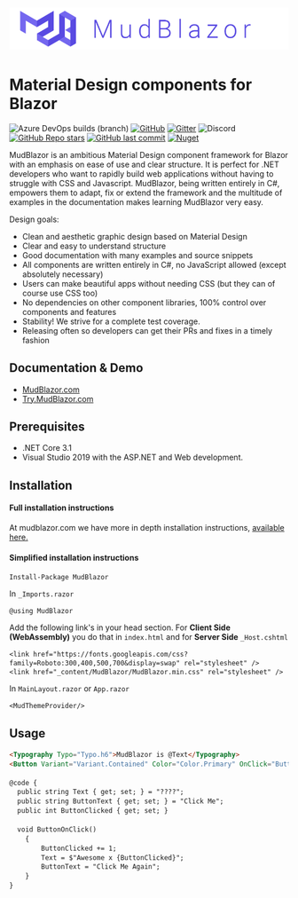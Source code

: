 # ![MudBlazor](content/MudBlazor-GitHub.png)
# Material Design components for Blazor
![Azure DevOps builds (branch)](https://img.shields.io/azure-devops/build/gardnet-nu/4cba3d30-858f-4653-a80d-736a8adc5daf/1/master?label=azure%20pipelines&style=flat-square)
[![GitHub](https://img.shields.io/github/license/garderoben/mudblazor?color=%23594ae2&style=flat-square)](https://github.com/Garderoben/MudBlazor/blob/master/LICENSE)
[![Gitter](https://img.shields.io/gitter/room/MudBlazor/community?style=flat-square)](https://gitter.im/MudBlazor/community)
![Discord](https://img.shields.io/discord/786656789310865418?color=%237289da&label=Discord&logo=discord&style=flat-square)
[![GitHub Repo stars](https://img.shields.io/github/stars/garderoben/mudblazor?style=flat-square)](https://github.com/Garderoben/MudBlazor/stargazers)
[![GitHub last commit](https://img.shields.io/github/last-commit/garderoben/mudblazor?style=flat-square)](https://github.com/Garderoben/MudBlazor)
[![Nuget](https://img.shields.io/nuget/v/MudBlazor?style=flat-square)](https://www.nuget.org/packages/MudBlazor/)

MudBlazor is an ambitious Material Design component framework for Blazor with an emphasis on ease of use and clear structure. It is perfect for .NET developers who want to rapidly build web applications without having to struggle with CSS and Javascript. MudBlazor, being written entirely in C#, empowers them to adapt, fix or extend the framework and the multitude of examples in the documentation makes learning MudBlazor very easy. 
	
Design goals:
 - Clean and aesthetic graphic design based on Material Design
 - Clear and easy to understand structure
 - Good documentation with many examples and source snippets
 - All components are written entirely in C#, no JavaScript allowed (except absolutely necessary)
 - Users can make beautiful apps without needing CSS (but they can of course use CSS too)
 - No dependencies on other component libraries, 100% control over components and features
 - Stability! We strive for a complete test coverage. 
 - Releasing often so developers can get their PRs and fixes in a timely fashion

## Documentation & Demo
- [MudBlazor.com](https://mudblazor.com)
- [Try.MudBlazor.com](https://try.mudblazor.com/)


## Prerequisites

- .NET Core 3.1
- Visual Studio 2019 with the ASP.NET and Web development.


## Installation 
#### Full installation instructions
At mudblazor.com we have more in depth installation instructions, [available here.](https://mudblazor.com/getting-started/installation)

#### Simplified installation instructions
```
Install-Package MudBlazor
```
In `_Imports.razor`
```
@using MudBlazor
```

Add the following link's in your head section. For **Client Side (WebAssembly)** you do that in `index.html` and for **Server Side** `_Host.cshtml`
```
<link href="https://fonts.googleapis.com/css?family=Roboto:300,400,500,700&display=swap" rel="stylesheet" />
<link href="_content/MudBlazor/MudBlazor.min.css" rel="stylesheet" />
```

In `MainLayout.razor` or `App.razor`
```
<MudThemeProvider/>
```

## Usage
```html
<Typography Typo="Typo.h6">MudBlazor is @Text</Typography>
<Button Variant="Variant.Contained" Color="Color.Primary" OnClick="ButtonOnClick">@ButtonText</Button>

@code {
  public string Text { get; set; } = "????";
  public string ButtonText { get; set; } = "Click Me";
  public int ButtonClicked { get; set; }
  
  void ButtonOnClick()
    {
        ButtonClicked += 1;
        Text = $"Awesome x {ButtonClicked}";
        ButtonText = "Click Me Again";
    }
}
```
